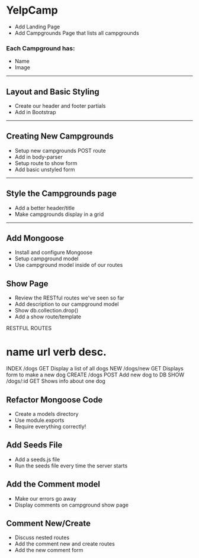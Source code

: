 # YelpCamp

* Add Landing Page
* Add Campgrounds Page that lists all campgrounds

### Each Campground has:
* Name
* Image

---

## Layout and Basic Styling
* Create our header and footer partials
* Add in Bootstrap

---

## Creating New Campgrounds
* Setup new campgrounds POST route
* Add in body-parser
* Setup route to show form
* Add basic unstyled form

---

## Style the Campgrounds page
* Add a better header/title
* Make campgrounds display in a grid

---

## Add Mongoose
* Install and configure Mongoose
* Setup campground model
* Use campground model inside of our routes

## Show Page
* Review the RESTful routes we've seen so far
* Add description to our campground model
* Show db.collection.drop()
* Add a show route/template

RESTFUL ROUTES

name    url    verb    desc.
===================================================
INDEX	/dogs		GET		Display a list of all dogs
NEW		/dogs/new	GET		Displays form to make a new dog
CREATE	/dogs		POST	Add new dog to DB
SHOW	/dogs/:id	GET		Shows info about one dog


## Refactor Mongoose Code
* Create a models directory
* Use module.exports
* Require everything correctly!

## Add Seeds File
* Add a seeds.js file
* Run the seeds file every time the server starts

## Add the Comment model
* Make our errors go away
* Display comments on campground show page

## Comment New/Create
* Discuss nested routes
* Add the comment new and create routes
* Add the new comment form
